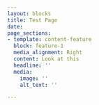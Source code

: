 ```yaml
---
layout: blocks
title: Test Page
date: 
page_sections:
- template: content-feature
  block: feature-1
  media_alignment: Right
  content: Look at this
  headline: ''
  media:
    image: ''
    alt_text: ''

---
```

